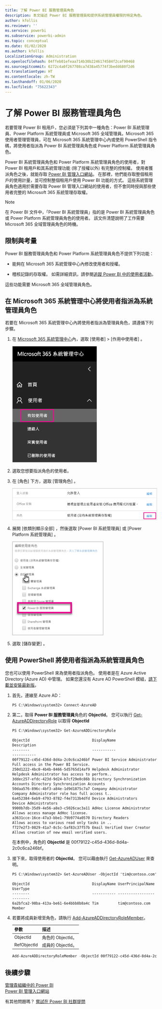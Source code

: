 ```yaml
---
title: 了解 Power BI 服務管理員角色
description: 本文描述 Power BI 服務管理員和提供系統管理員權限的特定角色。
author: kfollis
ms.reviewer: ''
ms.service: powerbi
ms.subservice: powerbi-admin
ms.topic: conceptual
ms.date: 01/02/2020
ms.author: kfollis
LocalizationGroup: Administration
ms.openlocfilehash: 04ffeb01efeaa714b30b2246174584f2caf90468
ms.sourcegitcommit: 6272c4a0f267708ca7d38a45774f3bedd680f2d6
ms.translationtype: HT
ms.contentlocale: zh-TW
ms.lasthandoff: 01/06/2020
ms.locfileid: "75622343"
---
```

# <a name="understanding-power-bi-service-administrator-roles"></a>了解 Power BI 服務管理員角色

若要管理 Power BI 租用戶，您必須是下列其中一種角色：Power BI 系統管理員、Power Platform 系統管理員或 Microsoft 365 全域管理員。Microsoft 365 使用者管理管理員，可在 Microsoft 365 系統管理中心內或使用 PowerShell 指令碼，將使用者指派為 Power BI 系統管理員角色或 Power Platform 系統管理員角色。

Power BI 系統管理員角色和 Power Platform 系統管理員角色的使用者，對 Power BI 租用戶和其系統管理功能 (除了授權以外) 有完整的控制權。 使用者獲派角色之後，就能存取 [Power BI 管理入口網站](service-admin-portal.md)。 在那裡，他們能存取整個租用戶的使用計量，並可控制整個租用戶使用 Power BI 功能的方式。 這些系統管理員角色適用於需要存取 Power BI 管理入口網站的使用者，但不會同時授與那些使用者完整的 Microsoft 365 系統管理存取權。

> [!NOTE]
> 在 Power BI 文件中，「Power BI 系統管理員」指的是 Power BI 系統管理員角色或 Power Platform 系統管理員角色的使用者。 該文件清楚說明了工作需要 Microsoft 365 全域管理員角色的時機。

## <a name="limitations-and-considerations"></a>限制與考量

Power BI 服務管理員角色和 Power Platform 系統管理員角色不提供下列功能：

* 能夠在 Microsoft 365 系統管理中心內修改使用者和授權。

* 稽核記錄的存取權。 如需詳細資訊，請參閱[追蹤 Power BI 中的使用者活動](service-admin-auditing.md)。

這些功能需要 Microsoft 365 全域管理員角色。

## <a name="assign-users-to-an-admin-role-in-the-microsoft-365-admin-center"></a>在 Microsoft 365 系統管理中心將使用者指派為系統管理員角色

若要在 Microsoft 365 系統管理中心內將使用者指派為管理員角色，請遵偱下列步驟。

1. 在 [Microsoft 365 系統管理中心](https://portal.office.com/adminportal/home#/homepage)內，選取 [使用者]   > [作用中使用者]  。

    ![MIcrosoft 365 系統管理中心](media/service-admin-role/powerbi-admin-users.png)

1. 選取您想要指派角色的使用者。

1. 在 [角色]  下方，選取 [管理角色]  。

    ![管理角色](media/service-admin-role/powerbi-admin-edit-roles.png)

1. 展開 [依類別顯示全部]  ，然後選取 [Power BI 系統管理員]  或 [Power Platform 系統管理員]  。

    ![選取管理員角色](media/service-admin-role/powerbi-admin-role.png)

1. 選取 [儲存變更]  。

## <a name="assign-users-to-the-admin-role-with-powershell"></a>使用 PowerShell 將使用者指派為系統管理員角色

您也可以使用 PowerShell 來為使用者指派角色。 使用者是在 Azure Active Directory (Azure AD) 中管理。 如果您還沒有 Azure AD PowerShell 模組，[請下載並安裝最新版](https://www.powershellgallery.com/packages/AzureAD/)。

1. 首先，連線至 Azure AD：
   ```
   PS C:\Windows\system32> Connect-AzureAD
   ```

1. 第二，取得 **Power BI 服務管理員**角色的 **ObjectId**。 您可以執行 [Get-AzureADDirectoryRole](/powershell/module/azuread/get-azureaddirectoryrole) 以取得 **ObjectId**

    ```
    PS C:\Windows\system32> Get-AzureADDirectoryRole

    ObjectId                             DisplayName                        Description
    --------                             -----------                        -----------
    00f79122-c45d-436d-8d4a-2c0c6ca246bf Power BI Service Administrator     Full access in the Power BI Service.
    250d1222-4bc0-4b4b-8466-5d5765d14af9 Helpdesk Administrator             Helpdesk Administrator has access to perform..
    3ddec257-efdc-423d-9d24-b7cf29e0c86b Directory Synchronization Accounts Directory Synchronization Accounts
    50daa576-896c-4bf3-a84e-1d9d1875c7a7 Company Administrator              Company Administrator role has full access t..
    6a452384-6eb9-4793-8782-f4e7313b4dfd Device Administrators              Device Administrators
    9900b7db-35d9-4e56-a8e3-c5026cac3a11 AdHoc License Administrator        Allows access manage AdHoc license.
    a3631cce-16ce-47a3-bbe1-79b9774a0570 Directory Readers                  Allows access to various read only tasks in ..
    f727e2f3-0829-41a7-8c5c-5af83c37f57b Email Verified User Creator        Allows creation of new email verified users.
    ```

    在本例中，角色的 **ObjectId** 是 00f79122-c45d-436d-8d4a-2c0c6ca246bf。

1. 接下來，取得使用者的 **ObjectId**。 您可以藉由執行 [Get-AzureADUser](/powershell/module/azuread/get-azureaduser) 來查明。

    ```
    PS C:\Windows\system32> Get-AzureADUser -ObjectId 'tim@contoso.com'

    ObjectId                             DisplayName UserPrincipalName      UserType
    --------                             ----------- -----------------      --------
    6a2bfca2-98ba-413a-be61-6e4bbb8b8a4c Tim         tim@contoso.com        Member
    ```

1. 若要將成員新增至角色，請執行 [Add-AzureADDirectoryRoleMember](/powershell/module/azuread/add-azureaddirectoryrolemember)。

    | 參數 | 描述 |
    | --- | --- |
    | ObjectId |角色的 ObjectId。 |
    | RefObjectId |成員的 ObjectId。 |

    ```powershell
    Add-AzureADDirectoryRoleMember -ObjectId 00f79122-c45d-436d-8d4a-2c0c6ca246bf -RefObjectId 6a2bfca2-98ba-413a-be61-6e4bbb8b8a4c
    ```

## <a name="next-steps"></a>後續步驟

[管理貴組織中的 Power BI](service-admin-administering-power-bi-in-your-organization.md)  
[Power BI 管理入口網站](service-admin-portal.md)  

有其他問題嗎？ [嘗試在 Power BI 社群提問](https://community.powerbi.com/)